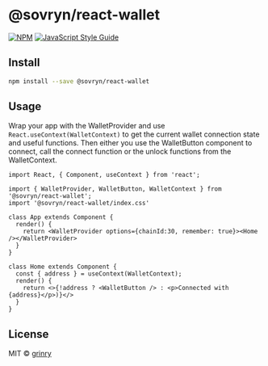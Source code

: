 # @sovryn/react-wallet

[![NPM](https://img.shields.io/npm/v/@sovryn/react-wallet.svg)](https://www.npmjs.com/package/@sovryn/react-wallet) [![JavaScript Style Guide](https://img.shields.io/badge/code_style-standard-brightgreen.svg)](https://standardjs.com)

## Install

```bash
npm install --save @sovryn/react-wallet
```

## Usage

Wrap your app with the WalletProvider and use `React.useContext(WalletContext)` to get the current wallet connection state and useful functions.
Then either you use the WalletButton component to connect, call the connect function or the unlock functions from the WalletContext.

```tsx
import React, { Component, useContext } from 'react';

import { WalletProvider, WalletButton, WalletContext } from '@sovryn/react-wallet';
import '@sovryn/react-wallet/index.css'

class App extends Component {
  render() {
    return <WalletProvider options={chainId:30, remember: true}><Home /></WalletProvider>
  }
}

class Home extends Component {
  const { address } = useContext(WalletContext);
  render() {
    return <>{!address ? <WalletButton /> : <p>Connected with {address}</p>)}</>
  }
}

```

## License

MIT © [grinry](https://github.com/grinry)
